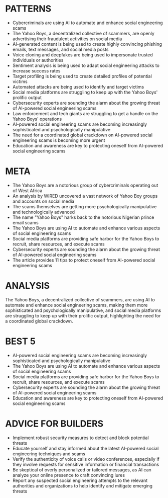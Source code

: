 # PATTERNS

* Cybercriminals are using AI to automate and enhance social engineering scams
* The Yahoo Boys, a decentralized collective of scammers, are openly advertising their fraudulent activities on social media
* AI-generated content is being used to create highly convincing phishing emails, text messages, and social media posts
* Voice cloning and deepfakes are being used to impersonate trusted individuals or authorities
* Sentiment analysis is being used to adapt social engineering attacks to increase success rates
* Target profiling is being used to create detailed profiles of potential victims
* Automated attacks are being used to identify and target victims
* Social media platforms are struggling to keep up with the Yahoo Boys' prolific output
* Cybersecurity experts are sounding the alarm about the growing threat of AI-powered social engineering scams
* Law enforcement and tech giants are struggling to get a handle on the Yahoo Boys' operations
* AI-powered social engineering scams are becoming increasingly sophisticated and psychologically manipulative
* The need for a coordinated global crackdown on AI-powered social engineering scams is becoming more urgent
* Education and awareness are key to protecting oneself from AI-powered social engineering scams

# META

* The Yahoo Boys are a notorious group of cybercriminals operating out of West Africa
* An analysis by WIRED uncovered a vast network of Yahoo Boy groups and accounts on social media
* The scams themselves are getting more psychologically manipulative and technologically advanced
* The name "Yahoo Boys" harks back to the notorious Nigerian prince email scams
* The Yahoo Boys are using AI to automate and enhance various aspects of social engineering scams
* Social media platforms are providing safe harbor for the Yahoo Boys to recruit, share resources, and execute scams
* Cybersecurity experts are sounding the alarm about the growing threat of AI-powered social engineering scams
* The article provides 11 tips to protect oneself from AI-powered social engineering scams

# ANALYSIS
The Yahoo Boys, a decentralized collective of scammers, are using AI to automate and enhance social engineering scams, making them more sophisticated and psychologically manipulative, and social media platforms are struggling to keep up with their prolific output, highlighting the need for a coordinated global crackdown.

# BEST 5
* AI-powered social engineering scams are becoming increasingly sophisticated and psychologically manipulative
* The Yahoo Boys are using AI to automate and enhance various aspects of social engineering scams
* Social media platforms are providing safe harbor for the Yahoo Boys to recruit, share resources, and execute scams
* Cybersecurity experts are sounding the alarm about the growing threat of AI-powered social engineering scams
* Education and awareness are key to protecting oneself from AI-powered social engineering scams

# ADVICE FOR BUILDERS
* Implement robust security measures to detect and block potential threats
* Educate yourself and stay informed about the latest AI-powered social engineering techniques and scams
* Verify the authenticity of voice calls or video conferences, especially if they involve requests for sensitive information or financial transactions
* Be skeptical of overly personalized or tailored messages, as AI can analyze your online presence to craft convincing lures
* Report any suspected social engineering attempts to the relevant authorities and organizations to help identify and mitigate emerging threats
